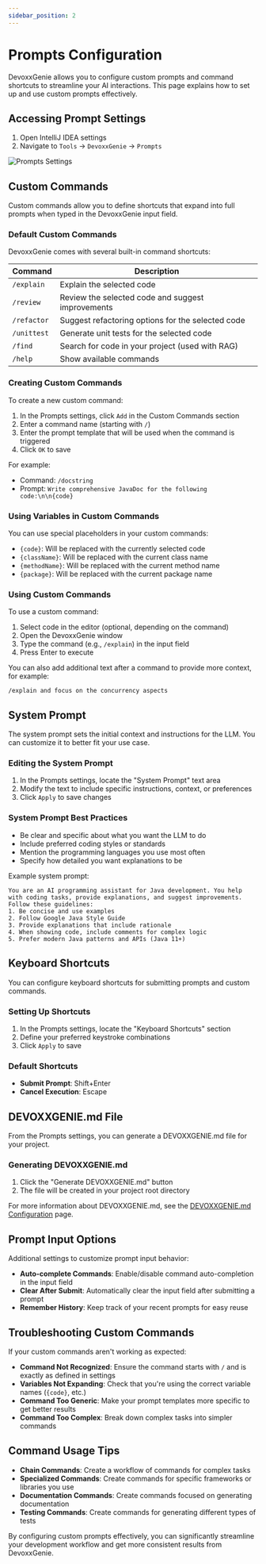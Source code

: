 ```yaml
---
sidebar_position: 2
---
```


# Prompts Configuration

DevoxxGenie allows you to configure custom prompts and command shortcuts to streamline your AI interactions. This page explains how to set up and use custom prompts effectively.

## Accessing Prompt Settings

1. Open IntelliJ IDEA settings
2. Navigate to `Tools` → `DevoxxGenie` → `Prompts`

![Prompts Settings](/img/prompts-settings.png)

## Custom Commands

Custom commands allow you to define shortcuts that expand into full prompts when typed in the DevoxxGenie input field.

### Default Custom Commands

DevoxxGenie comes with several built-in command shortcuts:

| Command | Description |
|---------|-------------|
| `/explain` | Explain the selected code |
| `/review` | Review the selected code and suggest improvements |
| `/refactor` | Suggest refactoring options for the selected code |
| `/unittest` | Generate unit tests for the selected code |
| `/find` | Search for code in your project (used with RAG) |
| `/help` | Show available commands |

### Creating Custom Commands

To create a new custom command:

1. In the Prompts settings, click `Add` in the Custom Commands section
2. Enter a command name (starting with `/`)
3. Enter the prompt template that will be used when the command is triggered
4. Click `OK` to save

For example:
- Command: `/docstring`
- Prompt: `Write comprehensive JavaDoc for the following code:\n\n{code}`

### Using Variables in Custom Commands

You can use special placeholders in your custom commands:

- `{code}`: Will be replaced with the currently selected code
- `{className}`: Will be replaced with the current class name
- `{methodName}`: Will be replaced with the current method name
- `{package}`: Will be replaced with the current package name

### Using Custom Commands

To use a custom command:

1. Select code in the editor (optional, depending on the command)
2. Open the DevoxxGenie window
3. Type the command (e.g., `/explain`) in the input field
4. Press Enter to execute

You can also add additional text after a command to provide more context, for example:
```
/explain and focus on the concurrency aspects
```

## System Prompt

The system prompt sets the initial context and instructions for the LLM. You can customize it to better fit your use case.

### Editing the System Prompt

1. In the Prompts settings, locate the "System Prompt" text area
2. Modify the text to include specific instructions, context, or preferences
3. Click `Apply` to save changes

### System Prompt Best Practices

- Be clear and specific about what you want the LLM to do
- Include preferred coding styles or standards
- Mention the programming languages you use most often
- Specify how detailed you want explanations to be

Example system prompt:
```
You are an AI programming assistant for Java development. You help with coding tasks, provide explanations, and suggest improvements. Follow these guidelines:
1. Be concise and use examples
2. Follow Google Java Style Guide
3. Provide explanations that include rationale
4. When showing code, include comments for complex logic
5. Prefer modern Java patterns and APIs (Java 11+)
```

## Keyboard Shortcuts

You can configure keyboard shortcuts for submitting prompts and custom commands.

### Setting Up Shortcuts

1. In the Prompts settings, locate the "Keyboard Shortcuts" section
2. Define your preferred keystroke combinations
3. Click `Apply` to save

### Default Shortcuts

- **Submit Prompt**: Shift+Enter
- **Cancel Execution**: Escape

## DEVOXXGENIE.md File

From the Prompts settings, you can generate a DEVOXXGENIE.md file for your project.

### Generating DEVOXXGENIE.md

1. Click the "Generate DEVOXXGENIE.md" button
2. The file will be created in your project root directory

For more information about DEVOXXGENIE.md, see the [DEVOXXGENIE.md Configuration](devoxxgenie-md.md) page.

## Prompt Input Options

Additional settings to customize prompt input behavior:

- **Auto-complete Commands**: Enable/disable command auto-completion in the input field
- **Clear After Submit**: Automatically clear the input field after submitting a prompt
- **Remember History**: Keep track of your recent prompts for easy reuse

## Troubleshooting Custom Commands

If your custom commands aren't working as expected:

- **Command Not Recognized**: Ensure the command starts with `/` and is exactly as defined in settings
- **Variables Not Expanding**: Check that you're using the correct variable names (`{code}`, etc.)
- **Command Too Generic**: Make your prompt templates more specific to get better results
- **Command Too Complex**: Break down complex tasks into simpler commands

## Command Usage Tips

- **Chain Commands**: Create a workflow of commands for complex tasks
- **Specialized Commands**: Create commands for specific frameworks or libraries you use
- **Documentation Commands**: Create commands focused on generating documentation
- **Testing Commands**: Create commands for generating different types of tests

By configuring custom prompts effectively, you can significantly streamline your development workflow and get more consistent results from DevoxxGenie.
